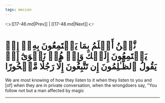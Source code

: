 ```yaml
---
tags: meccan
---
```


👈 [[17-46.md|Prev]] | [[17-48.md|Next]] 👉

# نَّحۡنُ أَعۡلَمُ بِمَا يَسۡتَمِعُونَ بِهِۦٓ إِذۡ يَسۡتَمِعُونَ إِلَيۡكَ وَإِذۡ هُمۡ نَجۡوَىٰٓ إِذۡ يَقُولُ ٱلظَّـٰلِمُونَ إِن تَتَّبِعُونَ إِلَّا رَجُلٗا مَّسۡحُورًا

We are most knowing of how they listen to it when they listen to you and [of] when they are in private conversation, when the wrongdoers say, "You follow not but a man affected by magic

---

